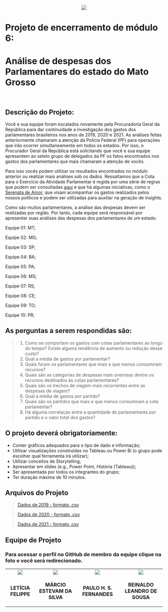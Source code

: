 <p align="center"><img src="https://static.wixstatic.com/media/fa559d_e8069e4c970844aa803e7d99c1d391ad~mv2.jpg/v1/fill/w_850,h_400,al_c,q_80,usm_0.66_1.00_0.01/tribunal%20de%20contas%20mt.webp"></p>
  
<h1>Projeto de encerramento de módulo 6:</h1>
<h1>Análise de despesas dos Parlamentares do estado do Mato Grosso</h1>
<br>
<h2>Descrição do Projeto:</h2>

<p>Você e sua equipe foram escalados novamente pela Procuradoria Geral da
República para dar continuidade a investigação dos gastos dos parlamentares
brasileiros nos anos de 2019, 2020 e 2021. As análises feitas anteriormente
chamaram a atenção da Polícia Federal (PF) para operações que irão ocorrer
simultaneamente em todos os estados. Por isso, o Procurador Geral da
República está solicitando que você e sua equipe apresentem ao seleto grupo de
delegados da PF os fatos encontrados nos gastos dos parlamentares que mais
chamaram a atenção de vocês.</p>
<p>Para isso vocês podem utilizar os resultados encontrados no módulo anterior ou
realizar mais análises sob os dados. Ressaltamos que a Cota para o Exercício
da Atividade Parlamentar é regida por uma série de regras que podem ser
consultadas <a href="https://www2.camara.leg.br/legin/int/atomes/2009/atodamesa-43-21-maio-2009-588364-norma-cd-mesa.html">aqui</a> e que há algumas iniciativas, como o <a href="https://serenata.ai/">Serenata de Amor</a>, que
visam acompanhar os gastos realizados pelos nossos políticos e podem ser
utilizadas para auxiliar na geração de insights.</p>
<p>Como são muitos parlamentares, a análise das despesas devem ser realizadas
por região. Por tanto, cada equipe será responsável por apresentar suas
análises das despesas dos parlamentares de um estado:</p>
<p>Equipe 01: MT;</p>
<p>Equipe 02: MG;</p>
<p>Equipe 03: SP;</p>
<p>Equipe 04: BA;</p>
<p>Equipe 05: PA;</p>
<p>Equipe 06: MS;</p>
<p>Equipe 07: RS;</p>
<p>Equipe 08: CE;</p>
<p>Equipe 09: TO;</p>
<p>Equipe 10: PR;</p>


<h2>As perguntas a serem respondidas são:</h2>

>1. Como se comportam os gastos com cotas parlamentares ao longo
do tempo? Existe alguma tendência de aumento ou redução desse
custo?
>2. Qual a média de gastos por parlamentar?
>3. Quais foram os parlamentares que mais e que menos consumiram
recursos?
>4. Quais são as categorias de despesas mais onerosas dentre os
recursos destinados às cotas parlamentares?
>5. Quais são os trechos de viagem mais recorrentes entre as despesas
de viagem?
>6. Qual a média de gastos por partido?
>7. Quais são os partidos que mais e que menos consumiram a
cota parlamentar?
>8. Há alguma correlação entre a quantidade de parlamentares
por partido e o valor total dos gastos?

<h2>O projeto deverá obrigatoriamente:</h2>

* Conter gráficos adequados para o tipo de dado e informação;
* Utilizar visualizações construídas no Tableau ou Power Bi (o grupo pode
escolher qual ferramenta irá utilizar);
* Utilizar conceitos de Storytelling;
* Apresentar em slides (e.g., Power Point, História (Tableau));
* Ser apresentada por todos os integrantes do grupo;
* Ter duração máxima de 10 minutos.

<h2>Arquivos do Projeto</h2>

><a href="https://1drv.ms/u/s!Auj0X9C32kt0g8t28eUv9xV8YzMQ-Q?e=kbk4dD" target="_blank">Dados de 2019 - formato .csv</a>

><a href="https://1drv.ms/u/s!Auj0X9C32kt0g8t1xFzawt9npHR5WQ?e=9o1t1d" target="_blank">Dados de 2020 - formato .csv</a>

><a href="https://1drv.ms/u/s!Auj0X9C32kt0g8t00L9DeZGpigxxLg?e=FXMz1e" target="_blank">Dados de 2021 - formato .csv</a>


<h2>Equipe de Projeto</h2>

<h3>Para acessar o perfil no GitHub de membro da equipe clique na foto e você será redirecionado.</h3>
<table align="center">
    <tr align="center">        
    <td><a href="https://github.com/leticiafelippe"><img src="https://static.wixstatic.com/media/fa559d_7cd4e0d00dc6431e937b93efc00949c9~mv2.jpg/v1/fill/w_189,h_192,al_c,q_80,usm_0.66_1.00_0.01/LETICIA.webp"</a></td>
    <td><a href="https://github.com/Mestevam1976" target="_blank"><img src="https://static.wixstatic.com/media/fa559d_fa2cf4ccc63e4aa6b4139bd9fd83a54c~mv2.jpg/v1/crop/x_74,y_0,w_550,h_595/fill/w_189,h_192,al_c,q_80,usm_0.66_1.00_0.01/marcio.webp"></a></td>
    <td><a href="https://github.com/PHSFernandes"><img src="https://static.wixstatic.com/media/fa559d_32b5fb5b548d47abbbee5f77f35121c9~mv2.jpg/v1/fill/w_189,h_192,al_c,q_80,usm_0.66_1.00_0.01/PH.webp"</a></td>
    <td><a href="https://github.com/Reinaldos"><img src="https://static.wixstatic.com/media/fa559d_6a3934268c4d46d3901ed0e0324b45f0~mv2.jpg/v1/fill/w_189,h_192,al_c,q_80,usm_0.66_1.00_0.01/REINALDO.webp"</a></td>        
    </tr>    
    <tr align="center">
        <td><p align="center"><b>LETÍCIA FELIPPE</b></p></td>
        <td><p align="center"><b>MÁRCIO ESTEVAM DA SILVA</b></p></td>
        <td><p align="center"><b>PAULO H. S. FERNANDES</b></p></td>
        <td><p align="center"><b>REINALDO LEANDRO DE SOUSA</b></p></td>
                
</table>
    
   

